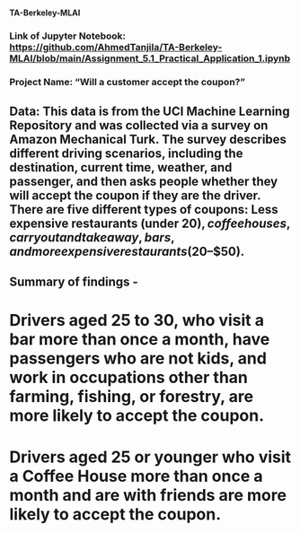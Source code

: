 #### TA-Berkeley-MLAI
### Link of Jupyter Notebook: https://github.com/AhmedTanjila/TA-Berkeley-MLAI/blob/main/Assignment_5.1_Practical_Application_1.ipynb
### Project Name: “Will a customer accept the coupon?” 
## Data: This data is from the UCI Machine Learning Repository and was collected via a survey on Amazon Mechanical Turk. The survey describes different driving scenarios, including the destination, current time, weather, and passenger, and then asks people whether they will accept the coupon if they are the driver. There are five different types of coupons: Less expensive restaurants (under $20), coffee houses, carryout and takeaway, bars, and more expensive restaurants ($20–$50).
## Summary of findings - 
# Drivers aged 25 to 30, who visit a bar more than once a month, have passengers who are not kids, and work in occupations other than farming, fishing, or forestry, are more likely to accept the coupon.
# Drivers aged 25 or younger who visit a Coffee House more than once a month and are with friends are more likely to accept the coupon.
